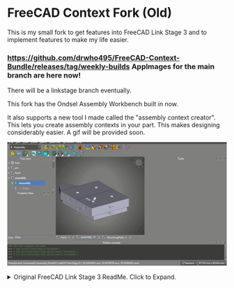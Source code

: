 # FreeCAD Context Fork (Old)
This is my small fork to get features into FreeCAD Link Stage 3 and to implement features to make my life easier.

### https://github.com/drwho495/FreeCAD-Context-Bundle/releases/tag/weekly-builds AppImages for the main branch are here now!
There will be a linkstage branch eventually.

This fork has the Ondsel Assembly Workbench built in now.



It also supports a new tool I made called the "assembly context creator". This lets you create assembly contexts in your part. This makes designing considerably easier. A gif will be provided soon.

![](https://github.com/drwho495/FreeCAD-Context-Fork/blob/LinkStable/context-assembly-example2.gif)

<details>
  <summary>Original FreeCAD Link Stage 3 ReadMe. Click to Expand.</summary>


![Logo](https://github.com/realthunder/FreeCADMakeImage/raw/master/conda/branding/asm3/icons/hicolor/64x64/apps/freecad_link.png)

This is the Link branch FreeCAD, with lots of new features and enhancement.
This branch is original created to develop the `App::Link` feature for use
with my [Assembly3](https://github.com/realthunder/FreeCAD_assembly3)
workbench. The feature has since been merged to official FreeCAD, but the
branch stayed and become a forefront of what future FreeCAD might become.

It's function now is to continuously improve and test the [Topological naming
problem](https://wiki.freecad.org/Topological_naming_problem) and it's [fix](https://github.com/realthunder/FreeCAD_assembly3/wiki/Topological-Naming).  
Which I eventually plan to merge back in to the FreeCAD main branch.

You can help test new features by trying one of the pre-built images
released [here](https://github.com/realthunder/FreeCAD_assembly3/releases).
There is also more frequent release in
[snap](https://snapcraft.io/freecad-realthunder) image for Linux folks to try
out.


<details>
  <summary>Original FreeCAD ReadMe. Click to Expand.</summary>

<a href="https://freecad.org"><img src="https://www.freecad.org/svg/icon-freecad.svg" height="100px" width="100px"></a>

### Your own 3D parametric modeler

[Website](https://www.freecad.org) • 
[Documentation](https://wiki.freecad.org) •
[Forum](https://forum.freecad.org/) •
[Bug tracker](https://github.com/FreeCAD/FreeCAD/issues) •
[Git repository](https://github.com/FreeCAD/FreeCAD) •
[Blog](https://blog.freecad.org)


[![Release](https://img.shields.io/github/release/freecad/freecad.svg)](https://github.com/freecad/freecad/releases/latest) [![Master][freecad-master-status]][gitlab-branch-master] [![Crowdin](https://d322cqt584bo4o.cloudfront.net/freecad/localized.svg)](https://crowdin.com/project/freecad) [![Gitter](https://img.shields.io/gitter/room/freecad/freecad.svg)](https://gitter.im/freecad/freecad?utm_source=badge&utm_medium=badge&utm_campaign=pr-badge&utm_content=badge) [![Liberapay](https://img.shields.io/liberapay/receives/FreeCAD.svg?logo=liberapay)](https://liberapay.com/FreeCAD)

<img src="https://user-images.githubusercontent.com/1828501/174066870-1692005b-f8d7-43fb-a289-6d2f07f73d7f.png" width="800"/>

Overview
--------

* **Freedom to build what you want**  FreeCAD is an open-source parametric 3D 
modeler made primarily to design real-life objects of any size. 
Parametric modeling allows you to easily modify your design by going back into 
your model history to change its parameters. 

* **Create 3D from 2D and back** FreeCAD lets you to sketch geometry constrained
 2D shapes and use them as a base to build other objects. 
 It contains many components to adjust dimensions or extract design details from 
 3D models to create high quality production-ready drawings.

* **Designed for your needs** FreeCAD is designed to fit a wide range of uses
including product design, mechanical engineering and architecture,
whether you are a hobbyist, programmer, experienced CAD user, student or teacher.

* **Cross platform** FreeCAD runs on Windows, macOS and Linux operating systems.

* **Underlying technology**
    * **OpenCASCADE** A powerful geometry kernel, the most important component of FreeCAD
    * **Coin3D library** Open Inventor-compliant 3D scene representation model
    * **Python** FreeCAD offers a broad Python API
    * **Qt** Graphical user interface built with Qt


Installing
----------

Precompiled packages for stable releases are available for Windows, macOS and Linux on the
[Releases page](https://github.com/FreeCAD/FreeCAD/releases).

On most Linux distributions, FreeCAD is also directly installable from the 
software center application.

For development releases check the [weekly-builds page](https://github.com/FreeCAD/FreeCAD-Bundle/releases/tag/weekly-builds).

Other options are described at the [wiki Download page](https://wiki.freecad.org/Download).

Build Status
------------

| Master | 0.20 | Translation |
|:------:|:----:|:-----------:|
|[![Master][freecad-master-status]][gitlab-branch-master]|[![0.20][freecad-0.20-status]][gitlab-branch-0.20]|[![Crowdin](https://d322cqt584bo4o.cloudfront.net/freecad/localized.svg)](https://crowdin.com/project/freecad)|

[freecad-0.20-status]: https://gitlab.com/freecad/FreeCAD-CI/badges/releases/FreeCAD-0-20/pipeline.svg
[freecad-master-status]: https://gitlab.com/freecad/FreeCAD-CI/badges/master/pipeline.svg
[gitlab-branch-0.20]: https://gitlab.com/freecad/FreeCAD-CI/-/commits/releases/FreeCAD-0-20
[gitlab-branch-master]: https://gitlab.com/freecad/FreeCAD-CI/-/commits/master
[travis-builds]: https://travis-ci.org/FreeCAD/FreeCAD/builds

Compiling
---------

Compiling FreeCAD requires installation of several libraries and their 
development files such as OCCT (Open Cascade), Coin and Qt, listed in the 
pages below. Once this is done, FreeCAD can be compiled with 
CMake. On Windows, these libraries are bundled and offered by the 
FreeCAD team in a convenient package. On Linux, they are usually found 
in your distribution's repositories, and on macOS and other platforms, 
you will usually have to compile them yourself.

The pages below contain up-to-date build instructions:

- [Linux](https://wiki.freecad.org/Compile_on_Linux)
- [Windows](https://wiki.freecad.org/Compile_on_Windows)
- [macOS](https://wiki.freecad.org/Compile_on_MacOS)
- [Cygwin](https://wiki.freecad.org/Compile_on_Cygwin)
- [MinGW](https://wiki.freecad.org/Compile_on_MinGW)


Reporting Issues
---------

To report an issue please:

- First post to forum to verify the issue; 
- Link forum thread to bug tracker ticket and vice-a-versa; 
- Use the most updated stable or development versions of FreeCAD; 
- Post version info from eg. `Help > About FreeCAD > Copy to clipboard`; 
- Post a Step-By-Step explanation on how to recreate the issue; 
- Upload an example file to demonstrate problem. 

For more detail see:

- [Bug Tracker](https://github.com/FreeCAD/FreeCAD/issues)
- [Reporting Issues and Requesting Features](https://github.com/FreeCAD/FreeCAD/issues/new/choose)
- [Contributing](https://github.com/FreeCAD/FreeCAD/blob/master/CONTRIBUTING.md)
- [Help Forum](https://forum.freecad.org/viewforum.php?f=3)
- [Developers Handbook](https://freecad.github.io/DevelopersHandbook/)

The [FPA](https://fpa.freecad.org) offers developers the opportunity
to apply for a grant to work on projects of their choosing. Check
[jobs and funding](https://blog.freecad.org/jobs/) to know more.


Usage & Getting help
--------------------

The FreeCAD wiki contains documentation on 
general FreeCAD usage, Python scripting, and development. These 
pages might help you get started:

- [Getting started](https://wiki.freecad.org/Getting_started)
- [Features list](https://wiki.freecad.org/Feature_list)
- [Frequent questions](https://wiki.freecad.org/FAQ/en)
- [Workbenches](https://wiki.freecad.org/Workbenches)
- [Scripting](https://wiki.freecad.org/Power_users_hub)
- [Development](https://wiki.freecad.org/Developer_hub)

The [FreeCAD forum](https://forum.freecad.org) is also a great place
to find help and solve specific problems you might encounter when
learning to use FreeCAD.


<p>This project receives generous infrastructure support from
  <a href="https://www.digitalocean.com/">
    <img src="https://opensource.nyc3.cdn.digitaloceanspaces.com/attribution/assets/SVG/DO_Logo_horizontal_blue.svg" width="91px">
  </a> and <a href="https://www.kipro-pcb.com/">KiCad Services Corp.</a>
</p>

</details>
